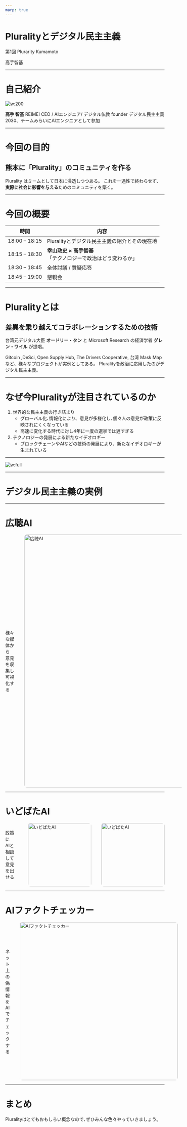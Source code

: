 ```yaml
---
marp: true
---
```


# Pluralityとデジタル民主主義
第1回 Plurarity Kumamoto

高手智基

---

# 自己紹介
![w:200](Xqr.png)

**高手 智基**
REIMEI CEO / AIエンジニア/ デジタル仏教 founder
デジタル民主主義 2030、チームみらいにAIエンジニアとして参加

---

# 今回の目的

## 熊本に「Plurality」のコミュニティを作る

Plurality はミームとして日本に浸透しつつある。
これを一過性で終わらせず、**実際に社会に影響を与える**ためのコミュニティを築く。

---

# 今回の概要

| 時間 | 内容 |
|------|------|
| 18:00 – 18:15 | Pluralityとデジタル民主主義の紹介とその現在地 |
| 18:15 – 18:30 | **幸山政史 × 高手智基**<br/>「テクノロジーで政治はどう変わるか」 |
| 18:30 – 18:45 | 全体討議 / 質疑応答 |
| 18:45 – 19:00 | 懇親会 |

---

# Pluralityとは

## 差異を乗り越えてコラボレーションするための技術

台湾元デジタル大臣 **オードリー・タン** と
Microsoft Research の経済学者 **グレン・ワイル** が提唱。

Gitcoin ,DeSci, Open Supply Hub, The Drivers Cooperative, 台湾 Mask Map など、様々なプロジェクトが実例としてある。
Pluralityを政治に応用したのがデジタル民主主義｡

---

# なぜ今Pluralityが注目されているのか

1. 世界的な民主主義の行き詰まり
    - グローバル化､情報化により、意見が多様化し､個々人の意見が政策に反映されにくくなっている
    - 高速に変化する時代に対し4年に一度の選挙では遅すぎる
2. テクノロジーの発展による新たなイデオロギー
    - ブロックチェーンやAIなどの技術の発展により、新たなイデオロギーが生まれている

---

![w:full](three-ideologies.png)

---

# デジタル民主主義の実例

---

# 広聴AI

<div style="display: flex; align-items: center; gap: 2rem;">
  <div style="flex: 1;">
    様々な媒体から<br/>意見を収集し<br/>可視化する
  </div>
  <img src="koutyou.jpg" alt="広聴AI" style="width: 800px; max-width: 100%; border-radius: 8px;" />
</div>

---

# いどばたAI

<div style="display: flex; align-items: center; gap: 2rem;">
  <div style="flex: 1;">
    政策に<br/>AIと相談して<br/>意見を出せる
  </div>
  <img src="ido.png" alt="いどばたAI" style="width: 200px; max-width: 100%; border-radius: 8px;" />
  <img src="bata.png" alt="いどばたAI" style="width: 200px; max-width: 100%; border-radius: 8px;" />
</div>

---
# AIファクトチェッカー

<div style="display: flex; align-items: center; gap: 2rem;">
  <div style="flex: 1;">
    ネット上の偽情報を<br/>AIでチェックする
  </div>
  <img src="fact.png" alt="AIファクトチェッカー" style="width: 500px; max-width: 100%; border-radius: 8px;" />
</div>

---
# まとめ
Pluralityはとてもおもしろい概念なので､ぜひみんな色々やっていきましょう｡

</div>
